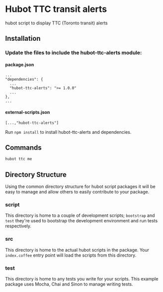 # Hubot TTC transit alerts

hubot script to display TTC (Toronto transit) alerts

## Installation

### Update the files to include the hubot-ttc-alerts module:

#### package.json
    ...
    "dependencies": {
      ...
      "hubot-ttc-alerts": ">= 1.0.0"
      ...
    },
    ...

#### external-scripts.json
    [...,"hubot-ttc-alerts"]

Run `npm install` to install hubot-ttc-alerts and dependencies.

## Commands

```javascript
hubot ttc me
```

## Directory Structure

Using the common directory structure for hubot script packages it will be easy
to manage and allow others to easily contribute to your package.

### script

This directory is home to a couple of development scripts; `bootstrap` and `test`
they're used to bootstrap the development environment and run tests
respectively.

### src

This directory is home to the actual hubot scripts in the package. Your
`index.coffee` entry point will load the scripts from this directory.

### test

This directory is home to any tests you write for your scripts. This example
package uses Mocha, Chai and Sinon to manage writing tests.

